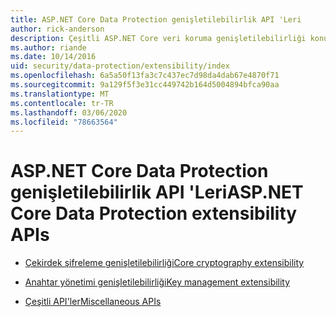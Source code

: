 ```yaml
---
title: ASP.NET Core Data Protection genişletilebilirlik API 'Leri
author: rick-anderson
description: Çeşitli ASP.NET Core veri koruma genişletilebilirliği konularını bulun.
ms.author: riande
ms.date: 10/14/2016
uid: security/data-protection/extensibility/index
ms.openlocfilehash: 6a5a50f13fa3c7c437ec7d98da4dab67e4870f71
ms.sourcegitcommit: 9a129f5f3e31cc449742b164d5004894bfca90aa
ms.translationtype: MT
ms.contentlocale: tr-TR
ms.lasthandoff: 03/06/2020
ms.locfileid: "78663564"
---
```

# <a name="aspnet-core-data-protection-extensibility-apis"></a><span data-ttu-id="316fa-103">ASP.NET Core Data Protection genişletilebilirlik API 'Leri</span><span class="sxs-lookup"><span data-stu-id="316fa-103">ASP.NET Core Data Protection extensibility APIs</span></span>

* [<span data-ttu-id="316fa-104">Çekirdek şifreleme genişletilebilirliği</span><span class="sxs-lookup"><span data-stu-id="316fa-104">Core cryptography extensibility</span></span>](xref:security/data-protection/extensibility/core-crypto)

* [<span data-ttu-id="316fa-105">Anahtar yönetimi genişletilebilirliği</span><span class="sxs-lookup"><span data-stu-id="316fa-105">Key management extensibility</span></span>](xref:security/data-protection/extensibility/key-management)

* [<span data-ttu-id="316fa-106">Çeşitli API'ler</span><span class="sxs-lookup"><span data-stu-id="316fa-106">Miscellaneous APIs</span></span>](xref:security/data-protection/extensibility/misc-apis)
